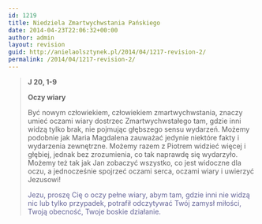 ```yaml
---
id: 1219
title: Niedziela Zmartwychwstania Pańskiego
date: 2014-04-23T22:06:32+00:00
author: admin
layout: revision
guid: http://anielaolsztynek.pl/2014/04/1217-revision-2/
permalink: /2014/04/1217-revision-2/
---
```

> **J 20, 1-9**
> 
> **Oczy wiary**
> 
> Być nowym człowiekiem, człowiekiem zmartwychwstania, znaczy umieć oczami wiary dostrzec Zmartwychwstałego tam, gdzie inni widzą tylko brak, nie pojmując głębszego sensu wydarzeń. Możemy podobnie jak Maria Magdalena zauważać jedynie niektóre fakty i wydarzenia zewnętrzne. Możemy razem z Piotrem widzieć więcej i głębiej, jednak bez zrozumienia, co tak naprawdę się wydarzyło. Możemy też tak jak Jan zobaczyć wszystko, co jest widoczne dla oczu, a jednocześnie spojrzeć oczami serca, oczami wiary i uwierzyć Jezusowi!
> 
> <span style="color: #666699;">Jezu, proszę Cię o oczy pełne wiary, abym tam, gdzie inni nie widzą nic lub tylko przypadek, potrafił odczytywać Twój zamysł miłości, Twoją obecność, Twoje boskie działanie.</span>